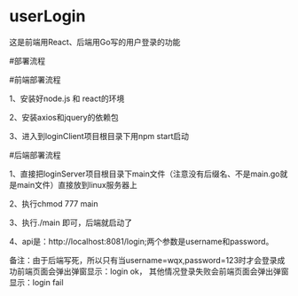 # userLogin
这是前端用React、后端用Go写的用户登录的功能

#部署流程

#前端部署流程

1、安装好node.js 和 react的环境

2、安装axios和jquery的依赖包

3、进入到loginClient项目根目录下用npm start启动


#后端部署流程

1、直接把loginServer项目根目录下main文件（注意没有后缀名、不是main.go就是main文件）直接放到linux服务器上

2、执行chmod 777 main

3、执行./main 即可，后端就启动了

4、api是：http://localhost:8081/login;两个参数是username和password。


备注：由于后端写死，所以只有当username=wqx,password=123时才会登录成功前端页面会弹出弹窗显示：login ok，
     其他情况登录失败会前端页面会弹出弹窗显示：login fail
